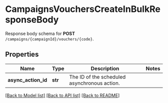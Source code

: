 # CampaignsVouchersCreateInBulkResponseBody

Response body schema for **POST** `/campaigns/{campaignId}/vouchers/{code}`.

## Properties
Name | Type | Description | Notes
------------ | ------------- | ------------- | -------------
**async_action_id** | **str** | The ID of the scheduled asynchronous action. | 

[[Back to Model list]](../README.md#documentation-for-models) [[Back to API list]](../README.md#documentation-for-api-endpoints) [[Back to README]](../README.md)


